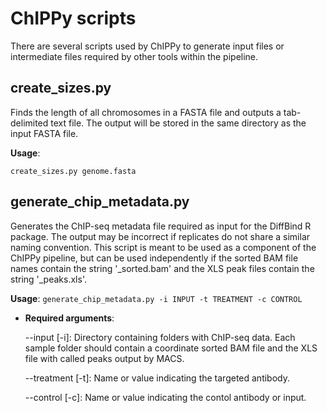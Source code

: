 # ChIPPy scripts
There are several scripts used by ChIPPy to generate input files or intermediate files required by other tools within the pipeline.
##

## create_sizes.py

Finds the length of all chromosomes in a FASTA file and outputs a tab-delimited text file. The output will be stored in the same directory as the input FASTA file.

**Usage**:

```create_sizes.py genome.fasta```

## generate_chip_metadata.py

Generates the ChIP-seq metadata file required as input for the DiffBind R package. The output may be incorrect if replicates do not share a similar naming convention. This script is meant to be used as a component of the ChIPPy pipeline, but can be used independently if the sorted BAM file names contain the string '_sorted.bam' and the XLS peak files contain the string '_peaks.xls'.

**Usage**:
```generate_chip_metadata.py -i INPUT -t TREATMENT -c CONTROL```

- **Required arguments**:

   --input [-i]: Directory containing folders with ChIP-seq data. Each sample folder should contain a coordinate sorted BAM file and the XLS file with called peaks output by MACS.

   --treatment [-t]: Name or value indicating the targeted antibody.

   --control [-c]: Name or value indicating the contol antibody or input.

